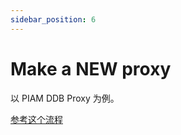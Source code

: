 ```yaml
---
sidebar_position: 6
---
```


# Make a NEW proxy

以 PIAM DDB Proxy 为例。

[参考这个流程](/docs/developer/design/components/compliant-proxy#模块设计)